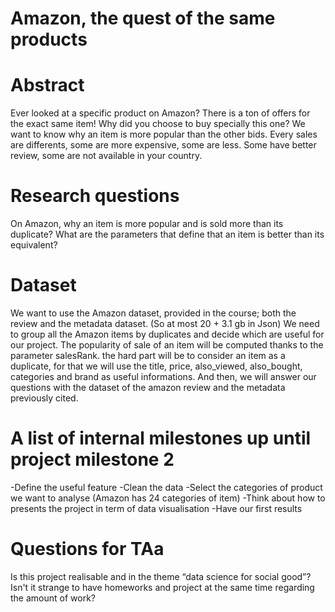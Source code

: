 # Amazon, the quest of the same products

# Abstract
Ever looked at a specific product on Amazon? There is a ton of offers for the exact same item! Why did you choose to buy specially this one?
We want to know why an item is more popular than the other bids.
Every sales are differents, some are more expensive, some are less. Some have better review, some are not available in your country.

# Research questions
On Amazon, why an item is more popular and is sold more than its duplicate?
What are the parameters that define that an item is better than its equivalent?

# Dataset
We want to use the Amazon dataset, provided in the course; both the review and the metadata dataset. (So at most 20 + 3.1 gb in Json)
We need to group all the Amazon items by duplicates and decide which are useful for our project. 
The popularity of sale of an item will be computed thanks to the parameter salesRank. the hard part will be to consider an item as a duplicate, for that we will use the title, price, also_viewed, also_bought, categories and brand as useful informations.
And then, we will answer our questions with the dataset of the amazon review and the metadata previously cited.

# A list of internal milestones up until project milestone 2
-Define the useful feature
-Clean the data
-Select the categories of product we want to analyse (Amazon has 24 categories of item)
-Think about how to presents the project in term of data visualisation
-Have our first results

# Questions for TAa
Is this project realisable and in the theme “data science for social good”?
Isn't it strange to have homeworks and project at the same time regarding the amount of work?
